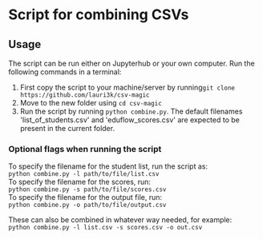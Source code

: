 # Script for combining CSVs

## Usage

The script can be run either on Jupyterhub or your own computer. 
Run the following commands in a terminal:
1. First copy the script to your machine/server by running```git clone https://github.com/lauri3k/csv-magic```
2. Move to the new folder using ```cd csv-magic```
3. Run the script by running ```python combine.py```. The default filenames 'list_of_students.csv' and 
'eduflow_scores.csv' are expected to be present in the current folder.

### Optional flags when running the script
To specify the filename for the student list, run the script as:  
```python combine.py -l path/to/file/list.csv```  
To specify the filename for the scores, run:  
```python combine.py -s path/to/file/scores.csv```  
To specify the filename for the output file, run:  
```python combine.py -o path/to/file/output.csv```  

These can also be combined in whatever way needed, for example:  
```python combine.py -l list.csv -s scores.csv -o out.csv```
